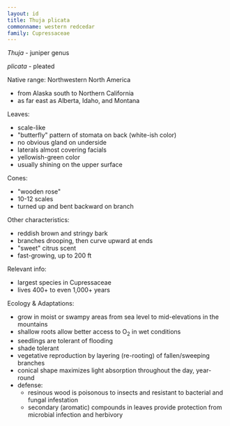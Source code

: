 ```yaml
---
layout: id
title: Thuja plicata
commonname: western redcedar
family: Cupressaceae
---
```


*Thuja* - juniper genus

*plicata* - pleated

Native range: Northwestern North America
  - from Alaska south to Northern California
  - as far east as Alberta, Idaho, and Montana

Leaves:
  - scale-like
  - "butterfly" pattern of stomata on back (white-ish color)
  - no obvious gland on underside
  - laterals almost covering facials
  - yellowish-green color
  - usually shining on the upper surface

Cones:
  - "wooden rose"
  - 10-12 scales
  - turned up and bent backward on branch

Other characteristics:
  - reddish brown and stringy bark
  - branches drooping, then curve upward at ends
  - "sweet" citrus scent
  - fast-growing, up to 200 ft

Relevant info:
  - largest species in Cupressaceae
  - lives 400+ to even 1,000+ years

Ecology & Adaptations:
  - grow in moist or swampy areas from sea level to mid-elevations in the mountains
  - shallow roots allow better access to O<sub>2</sub> in wet conditions
  - seedlings are tolerant of flooding
  - shade tolerant
  - vegetative reproduction by layering (re-rooting) of fallen/sweeping branches
  - conical shape maximizes light absorption throughout the day, year-round
  - defense:
    - resinous wood is poisonous to insects and resistant to bacterial and fungal infestation
    - secondary (aromatic) compounds in leaves provide protection from microbial infection and herbivory